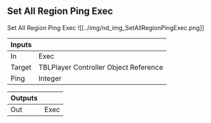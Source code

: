 ## Set All Region Ping Exec
Set All Region Ping Exec
![[../img/nd_img_SetAllRegionPingExec.png]]

|Inputs||
|--|--|
| In | Exec |
| Target | TBLPlayer Controller Object Reference |
| Ping | Integer |

|Outputs||
|--|--|
| Out | Exec |
